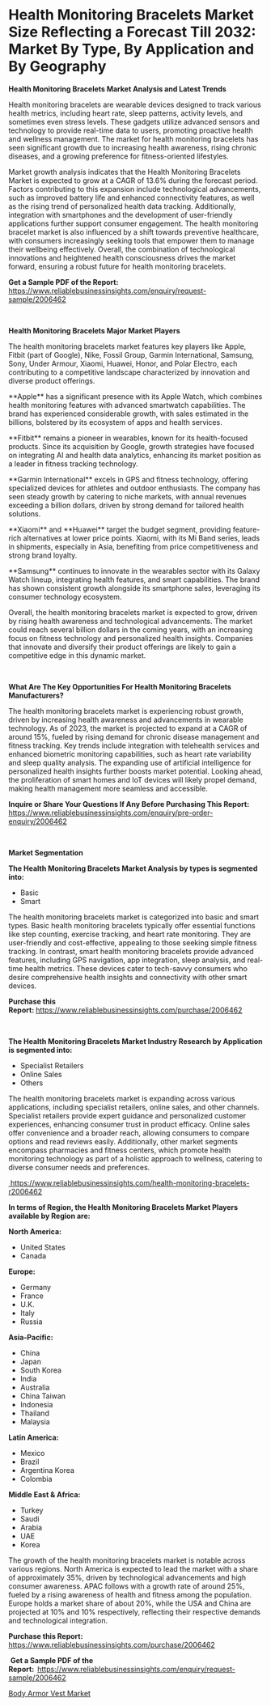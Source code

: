 <p><h1>Health Monitoring Bracelets Market Size Reflecting a Forecast Till 2032: Market By Type, By Application and By Geography</h1></p><p><strong>Health Monitoring Bracelets Market Analysis and Latest Trends</strong></p>
<p><p>Health monitoring bracelets are wearable devices designed to track various health metrics, including heart rate, sleep patterns, activity levels, and sometimes even stress levels. These gadgets utilize advanced sensors and technology to provide real-time data to users, promoting proactive health and wellness management. The market for health monitoring bracelets has seen significant growth due to increasing health awareness, rising chronic diseases, and a growing preference for fitness-oriented lifestyles.</p><p>Market growth analysis indicates that the Health Monitoring Bracelets Market is expected to grow at a CAGR of 13.6% during the forecast period. Factors contributing to this expansion include technological advancements, such as improved battery life and enhanced connectivity features, as well as the rising trend of personalized health data tracking. Additionally, integration with smartphones and the development of user-friendly applications further support consumer engagement. The health monitoring bracelet market is also influenced by a shift towards preventive healthcare, with consumers increasingly seeking tools that empower them to manage their wellbeing effectively. Overall, the combination of technological innovations and heightened health consciousness drives the market forward, ensuring a robust future for health monitoring bracelets.</p></p>
<p><strong>Get a Sample PDF of the Report:&nbsp;</strong> <a href="https://www.reliablebusinessinsights.com/enquiry/request-sample/2006462?utm_campaign=3133&utm_medium=2&utm_source=Github&utm_content=ia&utm_term=05042025&utm_id=health-monitoring-bracelets">https://www.reliablebusinessinsights.com/enquiry/request-sample/2006462</a></p>
<p>&nbsp;</p>
<p><strong>Health Monitoring Bracelets Major Market Players</strong></p>
<p><p>The health monitoring bracelets market features key players like Apple, Fitbit (part of Google), Nike, Fossil Group, Garmin International, Samsung, Sony, Under Armour, Xiaomi, Huawei, Honor, and Polar Electro, each contributing to a competitive landscape characterized by innovation and diverse product offerings.</p><p>**Apple** has a significant presence with its Apple Watch, which combines health monitoring features with advanced smartwatch capabilities. The brand has experienced considerable growth, with sales estimated in the billions, bolstered by its ecosystem of apps and health services.</p><p>**Fitbit** remains a pioneer in wearables, known for its health-focused products. Since its acquisition by Google, growth strategies have focused on integrating AI and health data analytics, enhancing its market position as a leader in fitness tracking technology. </p><p>**Garmin International** excels in GPS and fitness technology, offering specialized devices for athletes and outdoor enthusiasts. The company has seen steady growth by catering to niche markets, with annual revenues exceeding a billion dollars, driven by strong demand for tailored health solutions.</p><p>**Xiaomi** and **Huawei** target the budget segment, providing feature-rich alternatives at lower price points. Xiaomi, with its Mi Band series, leads in shipments, especially in Asia, benefiting from price competitiveness and strong brand loyalty.</p><p>**Samsung** continues to innovate in the wearables sector with its Galaxy Watch lineup, integrating health features, and smart capabilities. The brand has shown consistent growth alongside its smartphone sales, leveraging its consumer technology ecosystem.</p><p>Overall, the health monitoring bracelets market is expected to grow, driven by rising health awareness and technological advancements. The market could reach several billion dollars in the coming years, with an increasing focus on fitness technology and personalized health insights. Companies that innovate and diversify their product offerings are likely to gain a competitive edge in this dynamic market.</p></p>
<p>&nbsp;</p>
<p><strong>What Are The Key Opportunities For Health Monitoring Bracelets Manufacturers?</strong></p>
<p><p>The health monitoring bracelets market is experiencing robust growth, driven by increasing health awareness and advancements in wearable technology. As of 2023, the market is projected to expand at a CAGR of around 15%, fueled by rising demand for chronic disease management and fitness tracking. Key trends include integration with telehealth services and enhanced biometric monitoring capabilities, such as heart rate variability and sleep quality analysis. The expanding use of artificial intelligence for personalized health insights further boosts market potential. Looking ahead, the proliferation of smart homes and IoT devices will likely propel demand, making health management more seamless and accessible.</p></p>
<p><strong>Inquire or Share Your Questions If Any Before Purchasing This Report:</strong> <a href="https://www.reliablebusinessinsights.com/enquiry/pre-order-enquiry/2006462?utm_campaign=3133&utm_medium=2&utm_source=Github&utm_content=ia&utm_term=05042025&utm_id=health-monitoring-bracelets">https://www.reliablebusinessinsights.com/enquiry/pre-order-enquiry/2006462</a></p>
<p>&nbsp;</p>
<p><strong>Market Segmentation</strong></p>
<p><strong>The Health Monitoring Bracelets Market Analysis by types is segmented into:</strong></p>
<p><ul><li>Basic</li><li>Smart</li></ul></p>
<p><p>The health monitoring bracelets market is categorized into basic and smart types. Basic health monitoring bracelets typically offer essential functions like step counting, exercise tracking, and heart rate monitoring. They are user-friendly and cost-effective, appealing to those seeking simple fitness tracking. In contrast, smart health monitoring bracelets provide advanced features, including GPS navigation, app integration, sleep analysis, and real-time health metrics. These devices cater to tech-savvy consumers who desire comprehensive health insights and connectivity with other smart devices.</p></p>
<p><strong>Purchase this Report:&nbsp;</strong><a href="https://www.reliablebusinessinsights.com/purchase/2006462?utm_campaign=3133&utm_medium=2&utm_source=Github&utm_content=ia&utm_term=05042025&utm_id=health-monitoring-bracelets">https://www.reliablebusinessinsights.com/purchase/2006462</a></p>
<p>&nbsp;</p>
<p><strong>The Health Monitoring Bracelets Market Industry Research by Application is segmented into:</strong></p>
<p><ul><li>Specialist Retailers</li><li>Online Sales</li><li>Others</li></ul></p>
<p><p>The health monitoring bracelets market is expanding across various applications, including specialist retailers, online sales, and other channels. Specialist retailers provide expert guidance and personalized customer experiences, enhancing consumer trust in product efficacy. Online sales offer convenience and a broader reach, allowing consumers to compare options and read reviews easily. Additionally, other market segments encompass pharmacies and fitness centers, which promote health monitoring technology as part of a holistic approach to wellness, catering to diverse consumer needs and preferences.</p></p>
<p><a href="https://www.reliablebusinessinsights.com/health-monitoring-bracelets-r2006462?utm_campaign=3133&utm_medium=2&utm_source=Github&utm_content=ia&utm_term=05042025&utm_id=health-monitoring-bracelets">&nbsp;https://www.reliablebusinessinsights.com/health-monitoring-bracelets-r2006462</a></p>
<p><strong>In terms of Region, the Health Monitoring Bracelets Market Players available by Region are:</strong></p>
<p>
    <p> <strong> North America: </strong>
        <ul>
            <li>United States</li>
            <li>Canada</li>
        </ul>
        </p> 
    <p> <strong> Europe: </strong>
        <ul>
            <li>Germany</li>
            <li>France</li>
            <li>U.K.</li>
            <li>Italy</li>
            <li>Russia</li>
        </ul>
        </p> 
    <p> <strong> Asia-Pacific: </strong>
        <ul>
            <li>China</li>
            <li>Japan</li>
            <li>South Korea</li>
            <li>India</li>
            <li>Australia</li>
            <li>China Taiwan</li>
            <li>Indonesia</li>
            <li>Thailand</li>
            <li>Malaysia</li>
        </ul>
        </p> 
    <p> <strong> Latin America: </strong>
        <ul>
            <li>Mexico</li>
            <li>Brazil</li>
            <li>Argentina Korea</li>
            <li>Colombia</li>
        </ul>
        </p> 
    <p> <strong> Middle East & Africa: </strong>
        <ul>
            <li>Turkey</li>
            <li>Saudi</li>
            <li>Arabia</li>
            <li>UAE</li>
            <li>Korea</li>
        </ul>
    </p>
    </p>
<p><p>The growth of the health monitoring bracelets market is notable across various regions. North America is expected to lead the market with a share of approximately 35%, driven by technological advancements and high consumer awareness. APAC follows with a growth rate of around 25%, fueled by a rising awareness of health and fitness among the population. Europe holds a market share of about 20%, while the USA and China are projected at 10% and 10% respectively, reflecting their respective demands and technological integration.</p></p>
<p><strong>Purchase this Report: </strong><a href="https://www.reliablebusinessinsights.com/purchase/2006462?utm_campaign=3133&utm_medium=2&utm_source=Github&utm_content=ia&utm_term=05042025&utm_id=health-monitoring-bracelets">https://www.reliablebusinessinsights.com/purchase/2006462</a></p>
<p>&nbsp;<strong>Get a Sample PDF of the Report:&nbsp;&nbsp;</strong><a href="https://www.reliablebusinessinsights.com/enquiry/request-sample/2006462?utm_campaign=3133&utm_medium=2&utm_source=Github&utm_content=ia&utm_term=05042025&utm_id=health-monitoring-bracelets">https://www.reliablebusinessinsights.com/enquiry/request-sample/2006462</a></p>
<p><strong></strong></p>
<p><p><a href="https://github.com/doljanzwald/Market-Research-Report-List-1/blob/main/body-armor-vest-market.md?utm_campaign=3133&utm_medium=2&utm_source=Github&utm_content=ia&utm_term=05042025&utm_id=health-monitoring-bracelets">Body Armor Vest Market</a></p></p>